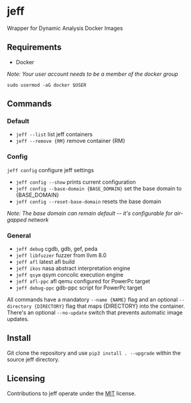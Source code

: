 # jeff
Wrapper for Dynamic Analysis Docker Images

## Requirements
- Docker

*Note: Your user account needs to be a member of the docker group*

```sudo usermod -aG docker $USER```

## Commands
### Default
- ```jeff --list``` list jeff containers
- ```jeff --remove {RM}``` remove container {RM}

### Config
```jeff config``` configure jeff settings
- ```jeff config --show``` prints current configuration
- ```jeff config --base-domain {BASE_DOMAIN}``` set the base domain to {BASE_DOMAIN}
- ```jeff config --reset-base-domain``` resets the base domain

*Note: The base domain can remain default -- it's configurable for air-gapped network*

### General
- ```jeff debug``` cgdb, gdb, gef, peda
- ```jeff libfuzzer``` fuzzer from llvm 8.0
- ```jeff afl``` latest afl build
- ```jeff ikos``` nasa abstract interpretation  engine
- ```jeff qsym``` qsym concolic execution engine
- ```jeff afl-ppc``` afl qemu configured for PowerPc target
- ```jeff debug-ppc``` gdb-ppc script for PowerPc target

All commands have a mandatory ```--name {NAME}``` flag and an optional ```--directory {DIRECTORY}``` flag that maps {DIRECTORY} into the container. There's an optional ```--no-update``` switch that prevents automatic image updates.

## Install
Git clone the repository and use ```pip3 install . --upgrade``` within the source jeff directory.

## Licensing
Contributions to jeff operate under the [MIT](https://github.com/JeffJerseyCow/jeff/blob/master/LICENSE) license.
